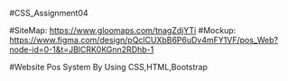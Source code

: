 #CSS_Assignment04

#SiteMap: https://www.gloomaps.com/tnagZdjYTi
#Mockup: https://www.figma.com/design/pQclCUXbB6P6uDv4mFY1VF/pos_Web?node-id=0-1&t=JBlCRK0KGnn2RDhb-1

#Website Pos System By Using CSS,HTML,Bootstrap

